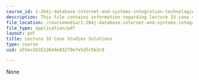 ```yaml
---
course_id: 1-264j-database-internet-and-systems-integration-technologies-fall-2013
description: This file contains information regarding lecture 33 case study solutions.
file_location: /coursemedia/1-264j-database-internet-and-systems-integration-technologies-fall-2013/a55ec2b3512644e83279e7e5d5c5b2c9_MIT1_264JF13_L33_case_sol.pdf
file_type: application/pdf
layout: pdf
title: Lecture 33 Case Studies Solutions
type: course
uid: a55ec2b3512644e83279e7e5d5c5b2c9

---
```

None